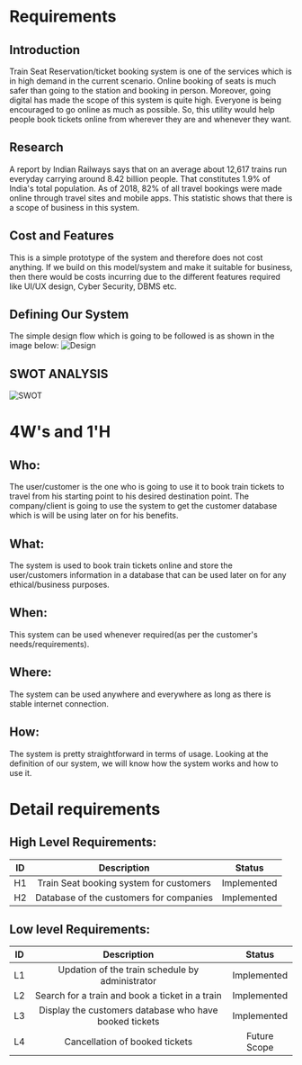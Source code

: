 # Requirements
## Introduction
 Train Seat Reservation/ticket booking system is one of the services which is in high demand in the current scenario. Online booking of seats is much safer than going to the station and booking in person. Moreover, going digital has made the scope of this system is quite high. Everyone is being encouraged to go online as much as possible. So, this utility would help people book tickets online from wherever they are and whenever they want.

## Research
A report by Indian Railways says that on an average about 12,617 trains run everyday carrying around 8.42 billion people. That constitutes 1.9% of India's total population. As of 2018, 82% of all travel bookings were made online through travel sites and mobile apps. This statistic shows that there is a scope of business in this system.  
## Cost and Features
This is a simple prototype of the system and therefore does not cost anything. If we build on this model/system and make it suitable for business, then there would be costs incurring due to the different features required like UI/UX design, Cyber Security, DBMS etc. 
## Defining Our System
 The simple design flow which is going to be followed is as shown in the image below:
 ![Design](https://user-images.githubusercontent.com/65185434/114689336-3a2f3f80-9d33-11eb-9a1e-5aa2c63ebca3.JPG)

## SWOT ANALYSIS
![SWOT](https://user-images.githubusercontent.com/65185434/114691651-854a5200-9d35-11eb-8cce-2c2fda4e8693.JPG)


# 4W&#39;s and 1&#39;H

## Who:

The user/customer is the one who is going to use it to book train tickets to travel from his starting point to his desired destination point. The company/client is going to use the system to get the customer database which is will be using later on for his benefits.

## What:

The system is used to book train tickets online and store the user/customers information in a database that can be used later on for any ethical/business purposes.

## When:

This system can be used whenever required(as per the customer's needs/requirements).

## Where:

The system can be used anywhere and everywhere as long as there is stable internet connection.

## How:

The system is pretty straightforward in terms of usage. Looking at the definition of our system, we will know how the system works and how to use it.

# Detail requirements
## High Level Requirements:

| ID | Description | Status |
| :---:   | :-: | :-: |
| H1 |Train Seat booking system for customers| Implemented |
| H2 |Database of the customers for companies| Implemented |


##  Low level Requirements:

| ID | Description | Status |
| :---:   | :-: | :-: |
| L1 | Updation of the train schedule by administrator| Implemented |
| L2 | Search for a train and book a ticket in a train| Implemented |
| L3 | Display the customers database who have booked tickets| Implemented |
| L4 | Cancellation of booked tickets | Future Scope |

